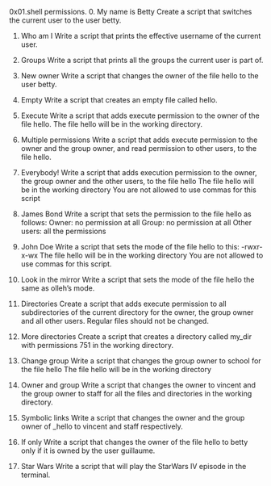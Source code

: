 0x01.shell permissions.
0. My name is Betty Create a script that switches the current user to the user betty.

1. Who am I Write a script that prints the effective username of the current user.

2. Groups Write a script that prints all the groups the current user is part of.

3. New owner Write a script that changes the owner of the file hello to the user betty.

4. Empty Write a script that creates an empty file called hello.

5. Execute Write a script that adds execute permission to the owner of the file hello. The file hello will be in the working directory.

6. Multiple permissions Write a script that adds execute permission to the owner and the group owner, and read permission to other users, to the file hello.

7. Everybody! Write a script that adds execution permission to the owner, the group owner and the other users, to the file hello
 The file hello will be in the working directory
 You are not allowed to use commas for this script

8. James Bond Write a script that sets the permission to the file hello as follows:
 Owner: no permission at all
 Group: no permission at all
 Other users: all the permissions

9. John Doe Write a script that sets the mode of the file hello to this: -rwxr-x-wx
The file hello will be in the working directory You are not allowed to use commas for this script.

10. Look in the mirror Write a script that sets the mode of the file hello the same as olleh’s mode.

11. Directories Create a script that adds execute permission to all subdirectories of the current directory for the owner, the group owner and all other users. Regular files should not be changed.

12. More directories Create a script that creates a directory called my_dir with permissions 751 in the working directory.

13. Change group Write a script that changes the group owner to school for the file hello
The file hello will be in the working directory

14. Owner and group Write a script that changes the owner to vincent and the group owner to staff for all the files and directories in the working directory.

15. Symbolic links Write a script that changes the owner and the group owner of _hello to vincent and staff respectively.

16. If only Write a script that changes the owner of the file hello to betty only if it is owned by the user guillaume.
17. Star Wars Write a script that will play the StarWars IV episode in the terminal.
